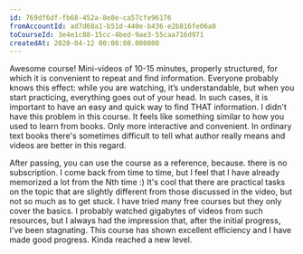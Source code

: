 ```yaml
---
id: 769df6df-fb68-452a-8e8e-ca57cfe96176	
fromAccountId: ad7d68a1-b51d-440e-b436-e2b816fe06a0	
toCourseId: 3e4e1c88-15cc-4bed-9ae3-55caa716d971
createdAt: 2020-04-12 00:00:00.000000
---
```


Awesome course! Mini-videos of 10-15 minutes, properly structured, for which it is convenient to repeat 
and find information. Everyone probably knows this effect: while you are watching, it’s understandable,
but when you start practicing, everything goes out of your head. In such cases, it is important to have 
an easy and quick way to find THAT information. I didn't have this problem in this course. 
It feels like something similar to how you used to learn from books. Only more interactive and convenient.
In ordinary text books there's sometimes difficult to tell what author really means and videos
are better in this regard.

After passing, you can use the course as a reference, because. there is no subscription. I come back 
from time to time, but I feel that I have already memorized a lot from the Nth time :) It's cool 
that there are practical tasks on the topic that are slightly different from those discussed in the video,
but not so much as to get stuck. I have tried many free courses but they only cover the basics. 
I probably watched gigabytes of videos from such resources, but I always had the impression that, 
after the initial progress, I've been stagnating. This course has shown excellent efficiency and I have 
made good progress. Kinda reached a new level.

